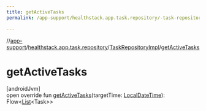 ```yaml
---
title: getActiveTasks
permalink: /app-support/healthstack.app.task.repository/-task-repository-impl/get-active-tasks.html

---
```

//[app-support](/app-support.html)/[healthstack.app.task.repository](../index.html)/[TaskRepositoryImpl](index.html)/[getActiveTasks](get-active-tasks.html)



# getActiveTasks



[androidJvm]\
open override fun [getActiveTasks](get-active-tasks.html)(targetTime: [LocalDateTime](https://developer.android.com/reference/kotlin/java/time/LocalDateTime.html)): Flow&lt;[List](https://kotlinlang.org/api/latest/jvm/stdlib/kotlin.collections/-list/index.html)&lt;Task&gt;&gt;




